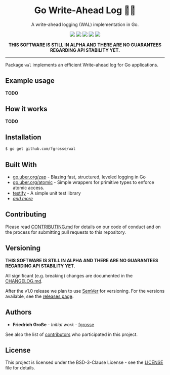 <h1 align="center">Go Write-Ahead Log 🏃🧾</h1>
<p align="center">A write-ahead logging (WAL) implementation in Go. </p>
<p align="center">
    <a href="https://github.com/fgrosse/wal/releases"><img src="https://img.shields.io/github/tag/fgrosse/wal.svg?label=version&color=brightgreen"></a>
    <a href="https://github.com/fgrosse/wal/actions/workflows/test.yml"><img src="https://github.com/fgrosse/wal/actions/workflows/test.yml/badge.svg"></a>
    <a href="https://goreportcard.com/report/github.com/fgrosse/wal"><img src="https://goreportcard.com/badge/github.com/fgrosse/wal"></a>
    <a href="https://pkg.go.dev/github.com/fgrosse/wal"><img src="https://img.shields.io/badge/godoc-reference-blue.svg?color=blue"></a>
    <a href="https://github.com/fgrosse/wal/blob/master/LICENSE"><img src="https://img.shields.io/badge/license-BSD--3--Clause-blue.svg"></a>
</p>

<p align="center"><b>THIS SOFTWARE IS STILL IN ALPHA AND THERE ARE NO GUARANTEES REGARDING API STABILITY YET.</b></p>

---

Package `wal` implements an efficient Write-ahead log for Go applications.

## Example usage

**TODO**

[embedmd]:# (example_test.go)

## How it works

**TODO**

## Installation

```sh
$ go get github.com/fgrosse/wal
```

## Built With

* [go.uber.org/zap](go.uber.org/zap) - Blazing fast, structured, leveled logging in Go
* [go.uber.org/atomic](go.uber.org/atomic) - Simple wrappers for primitive types to enforce atomic access.
* [testify](https://github.com/stretchr/testify) - A simple unit test library
* _[and more](go.mod)_

## Contributing

Please read [CONTRIBUTING.md](CONTRIBUTING.md) for details on our code of
conduct and on the process for submitting pull requests to this repository.

## Versioning

**THIS SOFTWARE IS STILL IN ALPHA AND THERE ARE NO GUARANTEES REGARDING API STABILITY YET.**

All significant (e.g. breaking) changes are documented in the [CHANGELOG.md](CHANGELOG.md).

After the v1.0 release we plan to use [SemVer](http://semver.org/) for versioning.
For the versions available, see the [releases page][releases].

## Authors

- **Friedrich Große** - *Initial work* - [fgrosse](https://github.com/fgrosse)

See also the list of [contributors][contributors] who participated in this project.

## License

This project is licensed under the BSD-3-Clause License - see the [LICENSE](LICENSE) file for details.

[releases]: https://github.com/fgrosse/wal/releases
[contributors]: https://github.com/fgrosse/wal/contributors
